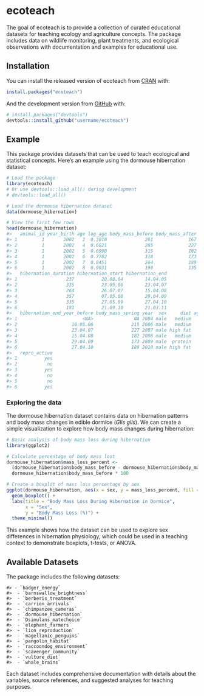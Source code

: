 
<!-- README.md is generated from README.Rmd. Please edit that file -->

# ecoteach

<!-- badges: start -->

<!-- badges: end -->

The goal of ecoteach is to provide a collection of curated educational
datasets for teaching ecology and agriculture concepts. The package
includes data on wildlife monitoring, plant treatments, and ecological
observations with documentation and examples for educational use.

## Installation

You can install the released version of ecoteach from
[CRAN](https://CRAN.R-project.org) with:

``` r
install.packages("ecoteach")
```

And the development version from [GitHub](https://github.com/) with:

``` r
# install.packages("devtools")
devtools::install_github("username/ecoteach")
```

## Example

This package provides datasets that can be used to teach ecological and
statistical concepts. Here’s an example using the dormouse hibernation
dataset:

``` r
# Load the package
library(ecoteach)
# Or use devtools::load_all() during development
# devtools::load_all()

# Load the dormouse hibernation dataset
data(dormouse_hibernation)

# View the first few rows
head(dormouse_hibernation)
#>   animal_id year_birth age log_age body_mass_before body_mass_after
#> 1         1       2002   2  0.3010              261             167
#> 2         1       2002   4  0.6021              265             227
#> 3         1       2002   5  0.6990              315             182
#> 4         1       2002   6  0.7782              318             173
#> 5         1       2002   7  0.8451              264             189
#> 6         1       2002   8  0.9031              190             135
#>   hibernation_duration hibernation_start hibernation_end
#> 1                  237          20.08.04        14.04.05
#> 2                  335          23.05.06        23.04.07
#> 3                  264          26.07.07        15.04.08
#> 4                  357          07.05.08        29.04.09
#> 5                  335          27.05.09        27.04.10
#> 6                  181          21.09.10        21.03.11
#>   hibernation_end_year_before body_mass_spring year  sex     diet age_death
#> 1                        <NA>               NA 2004 male   medium        11
#> 2                    10.05.06              215 2006 male   medium        11
#> 3                    23.04.07              227 2007 male high fat        11
#> 4                    15.04.08              182 2008 male   medium        11
#> 5                    29.04.09              173 2009 male  protein        11
#> 6                    27.04.10              189 2010 male high fat        11
#>   repro_active
#> 1          yes
#> 2           no
#> 3          yes
#> 4           no
#> 5           no
#> 6          yes
```

### Exploring the data

The dormouse hibernation dataset contains data on hibernation patterns
and body mass changes in edible dormice (*Glis glis*). We can create a
simple visualization to explore how body mass changes during
hibernation:

``` r
# Basic analysis of body mass loss during hibernation
library(ggplot2)

# Calculate percentage of body mass lost
dormouse_hibernation$mass_loss_percent <- 
  (dormouse_hibernation$body_mass_before - dormouse_hibernation$body_mass_after) / 
  dormouse_hibernation$body_mass_before * 100

# Create a boxplot of mass loss percentage by sex
ggplot(dormouse_hibernation, aes(x = sex, y = mass_loss_percent, fill = sex)) +
  geom_boxplot() +
  labs(title = "Body Mass Loss During Hibernation in Dormice",
       x = "Sex",
       y = "Body Mass Loss (%)") +
  theme_minimal()
```

This example shows how the dataset can be used to explore sex
differences in hibernation physiology, which could be used in a teaching
context to demonstrate boxplots, t-tests, or ANOVA.

## Available Datasets

The package includes the following datasets:

    #> - `badger_energy`
    #>  - `barnswallow_brightness`
    #>  - `berberis_treatment`
    #>  - `carrion_arrivals`
    #>  - `chimpanzee_cameras`
    #>  - `dormouse_hibernation`
    #>  - `Dsimulans_matechoice`
    #>  - `elephant_farmers`
    #>  - `lion_reproduction`
    #>  - `magellanic_penguins`
    #>  - `pangolin_habitat`
    #>  - `raccoondog_environment`
    #>  - `scavenger_community`
    #>  - `vulture_diet`
    #>  - `whale_brains`

Each dataset includes comprehensive documentation with details about the
variables, source references, and suggested analyses for teaching
purposes.
